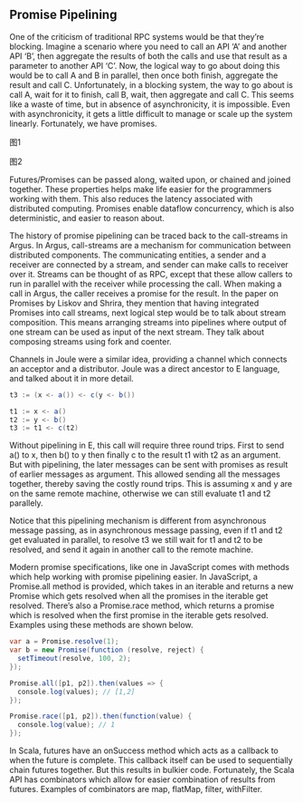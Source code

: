 ## Promise Pipelining

One of the criticism of traditional RPC systems would be that they’re blocking. Imagine a scenario where you need to call an API ‘A’ and another API ‘B’, then aggregate the results of both the calls and use that result as a parameter to another API ‘C’. Now, the logical way to go about doing this would be to call A and B in parallel, then once both finish, aggregate the result and call C. Unfortunately, in a blocking system, the way to go about is call A, wait for it to finish, call B, wait, then aggregate and call C. This seems like a waste of time, but in absence of asynchronicity, it is impossible. Even with asynchronicity, it gets a little difficult to manage or scale up the system linearly. Fortunately, we have promises.


图1


图2


Futures/Promises can be passed along, waited upon, or chained and joined together. These properties helps make life easier for the programmers working with them. This also reduces the latency associated with distributed computing. Promises enable dataflow concurrency, which is also deterministic, and easier to reason about.

The history of promise pipelining can be traced back to the call-streams in Argus. In Argus, call-streams are a mechanism for communication between distributed components. The communicating entities, a sender and a receiver are connected by a stream, and sender can make calls to receiver over it. Streams can be thought of as RPC, except that these allow callers to run in parallel with the receiver while processing the call. When making a call in Argus, the caller receives a promise for the result. In the paper on Promises by Liskov and Shrira, they mention that having integrated Promises into call streams, next logical step would be to talk about stream composition. This means arranging streams into pipelines where output of one stream can be used as input of the next stream. They talk about composing streams using fork and coenter.

Channels in Joule were a similar idea, providing a channel which connects an acceptor and a distributor. Joule was a direct ancestor to E language, and talked about it in more detail.

```java
t3 := (x <- a()) <- c(y <- b())

t1 := x <- a()
t2 := y <- b()
t3 := t1 <- c(t2)
```

Without pipelining in E, this call will require three round trips. First to send a() to x, then b() to y then finally c to the result t1 with t2 as an argument. But with pipelining, the later messages can be sent with promises as result of earlier messages as argument. This allowed sending all the messages together, thereby saving the costly round trips. This is assuming x and y are on the same remote machine, otherwise we can still evaluate t1 and t2 parallely.

Notice that this pipelining mechanism is different from asynchronous message passing, as in asynchronous message passing, even if t1 and t2 get evaluated in parallel, to resolve t3 we still wait for t1 and t2 to be resolved, and send it again in another call to the remote machine.

Modern promise specifications, like one in JavaScript comes with methods which help working with promise pipelining easier. In JavaScript, a Promise.all method is provided, which takes in an iterable and returns a new Promise which gets resolved when all the promises in the iterable get resolved. There’s also a Promise.race method, which returns a promise which is resolved when the first promise in the iterable gets resolved. Examples using these methods are shown below.

```java
var a = Promise.resolve(1);
var b = new Promise(function (resolve, reject) {
  setTimeout(resolve, 100, 2);
});

Promise.all([p1, p2]).then(values => {
  console.log(values); // [1,2]
});

Promise.race([p1, p2]).then(function(value) {
  console.log(value); // 1
});
```

In Scala, futures have an onSuccess method which acts as a callback to when the future is complete. This callback itself can be used to sequentially chain futures together. But this results in bulkier code. Fortunately, the Scala API has combinators which allow for easier combination of results from futures. Examples of combinators are map, flatMap, filter, withFilter.


